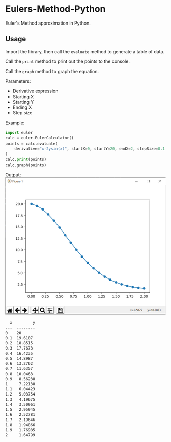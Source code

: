 # Eulers-Method-Python

Euler's Method approximation in Python.

## Usage

Import the library, then call the `evaluate` method to generate a table of data.

Call the `print` method to print out the points to the console.

Call the `graph` method to graph the equation.

Parameters:
* Derivative expression
* Starting X
* Starting Y
* Ending X
* Step size

Example:
```python
import euler
calc = euler.EulerCalculator()
points = calc.evaluate(
    derivative="x-2ysin(x)", startX=0, startY=20, endX=2, stepSize=0.1
)
calc.print(points)
calc.graph(points)
```

Output:
![Screenshot](./images/screenshot.png)
```
  x         y
---  --------
0    20
0.1  19.6107
0.2  18.8515
0.3  17.7673
0.4  16.4235
0.5  14.8987
0.6  13.2762
0.7  11.6357
0.8  10.0463
0.9   8.56238
1     7.22138
1.1   6.04423
1.2   5.03754
1.3   4.19675
1.4   3.50961
1.5   2.95945
1.6   2.52781
1.7   2.19646
1.8   1.94866
1.9   1.76985
2     1.64799
```